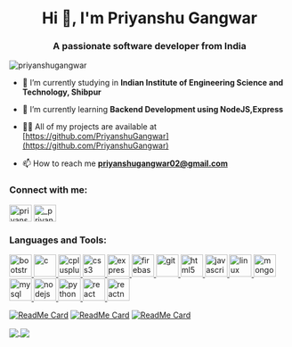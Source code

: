 <h1 align="center">Hi 👋, I'm Priyanshu Gangwar</h1>
<h3 align="center">A passionate software developer from India</h3>

<p align="left"> <img src="https://komarev.com/ghpvc/?username=priyanshugangwar&label=Profile%20views&color=0e75b6&style=flat" alt="priyanshugangwar" /> </p>

- 📝 I’m currently studying in **Indian Institute of Engineering Science and Technology, Shibpur**

- 🌱 I’m currently learning **Backend Development using NodeJS,Express**

- 👨‍💻 All of my projects are available at [https://github.com/PriyanshuGangwar](https://github.com/PriyanshuGangwar)

- 📫 How to reach me **priyanshugangwar02@gmail.com**

<p align="left">
<h3 align="left">Connect with me:</h3>
<a href="https://linkedin.com/in/priyanshugangwar02" target="blank"><img align="center" src="https://cdn.jsdelivr.net/npm/simple-icons@3.0.1/icons/linkedin.svg" alt="priyanshugangwar02" height="30" width="40" /></a>
<a href="https://instagram.com/_priyanshu_gangwar" target="blank"><img align="center" src="https://cdn.jsdelivr.net/npm/simple-icons@3.0.1/icons/instagram.svg" alt="_priyanshu_gangwar" height="30" width="40" /></a>
</p>

<h3 align="left">Languages and Tools:</h3>
<p align="left"> <a href="https://getbootstrap.com" target="_blank"> <img src="https://devicons.github.io/devicon/devicon.git/icons/bootstrap/bootstrap-plain.svg" alt="bootstrap" width="40" height="40"/> </a> <a href="https://www.cprogramming.com/" target="_blank"> <img src="https://devicons.github.io/devicon/devicon.git/icons/c/c-original.svg" alt="c" width="40" height="40"/> </a> <a href="https://www.w3schools.com/cpp/" target="_blank"> <img src="https://devicons.github.io/devicon/devicon.git/icons/cplusplus/cplusplus-original.svg" alt="cplusplus" width="40" height="40"/> </a> <a href="https://www.w3schools.com/css/" target="_blank"> <img src="https://devicons.github.io/devicon/devicon.git/icons/css3/css3-original-wordmark.svg" alt="css3" width="40" height="40"/> </a> <a href="https://expressjs.com" target="_blank"> <img src="https://devicons.github.io/devicon/devicon.git/icons/express/express-original-wordmark.svg" alt="express" width="40" height="40"/> </a> <a href="https://firebase.google.com/" target="_blank"> <img src="https://www.vectorlogo.zone/logos/firebase/firebase-icon.svg" alt="firebase" width="40" height="40"/> </a> <a href="https://git-scm.com/" target="_blank"> <img src="https://www.vectorlogo.zone/logos/git-scm/git-scm-icon.svg" alt="git" width="40" height="40"/> </a> <a href="https://www.w3.org/html/" target="_blank"> <img src="https://devicons.github.io/devicon/devicon.git/icons/html5/html5-original-wordmark.svg" alt="html5" width="40" height="40"/> </a> <a href="https://developer.mozilla.org/en-US/docs/Web/JavaScript" target="_blank"> <img src="https://devicons.github.io/devicon/devicon.git/icons/javascript/javascript-original.svg" alt="javascript" width="40" height="40"/> </a> <a href="https://www.linux.org/" target="_blank"> <img src="https://devicons.github.io/devicon/devicon.git/icons/linux/linux-original.svg" alt="linux" width="40" height="40"/> </a> <a href="https://www.mongodb.com/" target="_blank"> <img src="https://devicons.github.io/devicon/devicon.git/icons/mongodb/mongodb-original-wordmark.svg" alt="mongodb" width="40" height="40"/> </a> <a href="https://www.mysql.com/" target="_blank"> <img src="https://devicons.github.io/devicon/devicon.git/icons/mysql/mysql-original-wordmark.svg" alt="mysql" width="40" height="40"/> </a> <a href="https://nodejs.org" target="_blank"> <img src="https://devicons.github.io/devicon/devicon.git/icons/nodejs/nodejs-original-wordmark.svg" alt="nodejs" width="40" height="40"/> </a> <a href="https://www.python.org" target="_blank"> <img src="https://devicons.github.io/devicon/devicon.git/icons/python/python-original.svg" alt="python" width="40" height="40"/> </a> <a href="https://reactjs.org/" target="_blank"> <img src="https://devicons.github.io/devicon/devicon.git/icons/react/react-original-wordmark.svg" alt="react" width="40" height="40"/> </a> <a href="https://reactnative.dev/" target="_blank"> <img src="https://reactnative.dev/img/header_logo.svg" alt="reactnative" width="40" height="40"/> </a> </p>

[![ReadMe Card](https://github-readme-stats.vercel.app/api/pin/?username=PriyanshuGangwar&repo=Robotcleaner)](https://github.com/PriyanshuGangwar/Robotcleaner)
[![ReadMe Card](https://github-readme-stats.vercel.app/api/pin/?username=PriyanshuGangwar&repo=Sorting-Visualizer)](https://github.com/PriyanshuGangwar/Sorting-Visualizer)
[![ReadMe Card](https://github-readme-stats.vercel.app/api/pin/?username=PriyanshuGangwar&repo=Sudoku-Solver)](https://github.com/PriyanshuGangwar/Sudoku-Solver)

<a href="https://github.com/PriyanshuGangwar/github-readme-stats">
  <img align="center" src="https://github-readme-stats.vercel.app/api/top-langs/?username=PriyanshuGangwar" />
</a>
<a href="https://github.com/PriyanshuGangwar/github-readme-stats">
  <img align="center" src="https://github-readme-stats.vercel.app/api?username=PriyanshuGangwar" />
</a>
